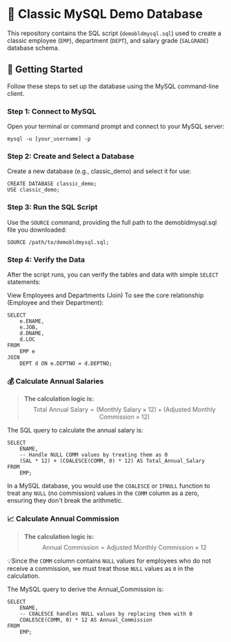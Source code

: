 # 💾 Classic MySQL Demo Database

This repository contains the SQL script (`demobldmysql.sql`) used to create a classic employee (`EMP`), department (`DEPT`), and salary grade (`SALGRADE`) database schema.

## 🚀 Getting Started

Follow these steps to set up the database using the MySQL command-line client.

### Step 1: Connect to MySQL

Open your terminal or command prompt and connect to your MySQL server:

```
mysql -u [your_username] -p
```
### Step 2: Create and Select a Database

Create a new database (e.g., classic_demo) and select it for use:
```
CREATE DATABASE classic_demo;
USE classic_demo;
```
### Step 3: Run the SQL Script

Use the `SOURCE` command, providing the full path to the demobldmysql.sql file you downloaded:
```
SOURCE /path/to/demobldmysql.sql;
```
### Step 4: Verify the Data

After the script runs, you can verify the tables and data with simple `SELECT` statements:

View Employees and Departments (Join)
To see the core relationship (Employee and their Department):
```
SELECT
    e.ENAME,
    e.JOB,
    d.DNAME,
    d.LOC
FROM
    EMP e
JOIN
    DEPT d ON e.DEPTNO = d.DEPTNO;
```
### 💰 Calculate Annual Salaries

> **The calculation logic is:** 
$$\text{Total Annual Salary} = ( \text{Monthly Salary} \times 12 ) + ( \text{Adjusted Monthly Commission} \times 12 )$$

The SQL query to calculate the annual salary is:
```
SELECT
    ENAME,
    -- Handle NULL COMM values by treating them as 0
    (SAL * 12) + (COALESCE(COMM, 0) * 12) AS Total_Annual_Salary
FROM
    EMP;
```
In a MySQL database, you would use the `COALESCE` or `IFNULL` function to treat any `NULL` (no commission) values in the `COMM` column as a zero, ensuring they don't break the arithmetic.

### 📈 Calculate Annual Commission 

>**The calculation logic is:**
$$\text{Annual Commission} = \text{Adjusted Monthly Commission} \times 12$$

💡Since the `COMM` column contains `NULL` values for employees who do not receive a commission, we must treat those `NULL` values as `0` in the calculation.

The MySQL query to derive the Annual_Commission is:
```
SELECT
    ENAME,
    -- COALESCE handles NULL values by replacing them with 0
    COALESCE(COMM, 0) * 12 AS Annual_Commission
FROM
    EMP;
```
